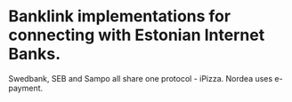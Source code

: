 Banklink implementations for connecting with Estonian Internet Banks.
==============

Swedbank, SEB and Sampo all share one protocol - iPizza.
Nordea uses e-payment.